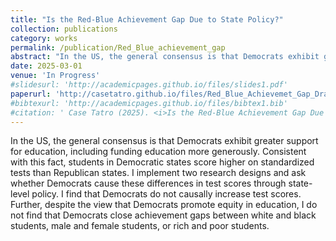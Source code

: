 ```yaml
---
title: "Is the Red-Blue Achievement Gap Due to State Policy?"
collection: publications
category: works
permalink: /publication/Red_Blue_achievement_gap
abstract: "In the US, the general consensus is that Democrats exhibit greater support for education, including funding education more generously. Consistent with this fact, students in Democratic states score higher on standardized tests than Republican states. I implement two research designs and ask whether Democrats cause these differences in test scores through state-level policy. I find that Democrats do not causally increase test scores. Further, despite the view that Democrats promote equity in education, I do not find that Democrats close achievement gaps between white and black students, male and female students, or rich and poor students."
date: 2025-03-01
venue: 'In Progress'
#slidesurl: 'http://academicpages.github.io/files/slides1.pdf'
paperurl: 'http://casetatro.github.io/files/Red_Blue_Achievemet_Gap_Draft.pdf'
#bibtexurl: 'http://academicpages.github.io/files/bibtex1.bib'
#citation: ' Case Tatro (2025). <i>Is the Red-Blue Achievement Gap Due to State Policy?</i> Working Paper'
---
```

In the US, the general consensus is that Democrats exhibit greater support for education, including funding education more generously. Consistent with this fact, students in Democratic states score higher on standardized tests than Republican states. I implement two research designs and ask whether Democrats cause these differences in test scores through state-level policy. I find that Democrats do not causally increase test scores. Further, despite the view that Democrats promote equity in education, I do not find that Democrats close achievement gaps between white and black students, male and female students, or rich and poor students.